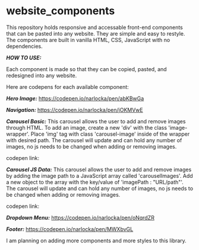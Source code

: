 # website_components
This repository holds responsive and accessable front-end components that can be pasted into any website. They are simple and easy to restyle.
The components are built in vanilla HTML, CSS, JavaScript with no dependencies.

***HOW TO USE:***

Each component is made so that they can be copied, pasted, and redesigned into any website.

Here are codepens for each available component:

***Hero Image:***
  https://codepen.io/narlocka/pen/abKBwGa

***Navigation:***
  https://codepen.io/narlocka/pen/jOKMVwE


***Carousel Basic:***
This carousel allows the user to add and remove images through HTML. To add an image, create a new 'div' with the class 'image-wrapper'. Place 'img' tag with class 'carousel-image' inside of the wrapper with desired path. The carousel will update and can hold any number of images, no js needs to be changed when adding or removing images.

codepen link:

***Carousel JS Data:***
This carousel allows the user to add and remove images by adding the image path to a JavaScript array called 'carouselImages'. Add a new object to the array with the key/value of 'imagePath : "URL/path"'. The carousel will update and can hold any number of images, no js needs to be changed when adding or removing images.

codepen link:

***Dropdown Menu:***
  https://codepen.io/narlocka/pen/oNqrdZR

***Footer:***
  https://codepen.io/narlocka/pen/MWXbvGL


I am planning on adding more components and more styles to this library.
